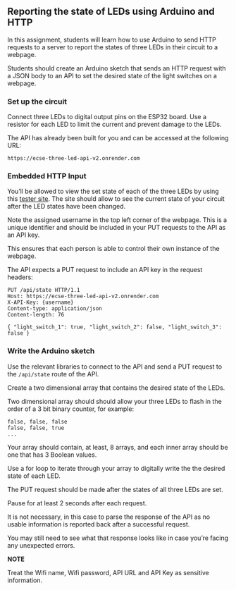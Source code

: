 ## Reporting the state of LEDs using Arduino and HTTP

In this assignment, students will learn how to use Arduino to send HTTP requests to a server to report the states of three LEDs in their circuit to a webpage. 

Students should create an Arduino sketch that sends an HTTP request with a JSON body to an API to set the desired state of the light switches on a webpage.

### Set up the circuit

Connect three LEDs to digital output pins on the ESP32 board. Use a resistor for each LED to limit the current and prevent damage to the LEDs.

The API has already been built for you and can be accessed at the following URL:

```
https://ecse-three-led-api-v2.onrender.com
```

### Embedded HTTP Input

You’ll be allowed to view the set state of each of the three LEDs by using this [tester site](https://ecse-three-led-v2.netlify.app/). The site should allow to see the current state of your circuit after the LED states have been changed. 

Note the assigned username in the top left corner of the webpage. This is a unique identifier and should be included in your PUT requests to the API as an API key.

This ensures that each person is able to control their own instance of the webpage.

The API expects a PUT request to include an API key in the request headers:

```
PUT /api/state HTTP/1.1
Host: https://ecse-three-led-api-v2.onrender.com
X-API-Key: {username}
Content-type: application/json
Content-length: 76

{ "light_switch_1": true, "light_switch_2": false, "light_switch_3": false }
```

### Write the Arduino sketch

Use the relevant libraries to connect to the API and send a PUT request to the `/api/state` route of the API. 

Create a two dimensional array that contains the desired state of the LEDs. 

Two dimensional array should should allow your three LEDs to flash in the order of a 3 bit binary counter, for example:

```
false, false, false
false, false, true
...
```

Your array should contain, at least, 8 arrays, and each inner array should be one that has 3 Boolean values. 

Use a for loop to iterate through your array to digitally write the the desired state of each LED.

The PUT request should be made after the states of all three LEDs are set.

Pause for at least 2 seconds after each request.

It is not necessary, in this case to parse the response of the API as no usable information is reported back after a successful request.

You may still need to see what that response looks like in case you’re facing any unexpected errors.

**NOTE**

Treat the Wifi name, Wifi password, API URL and API Key as sensitive information.
